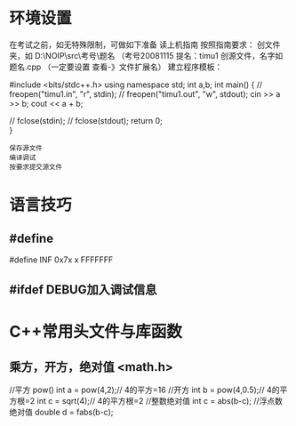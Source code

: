 # 环境设置
在考试之前，如无特殊限制，可做如下准备
读上机指南
按照指南要求：
    创文件夹，如 D:\NOIP\src\考号\题名 （考号20081115  提名：timu1
    创源文件，名字如 题名.cpp （一定要设置 查看-》文件扩展名）
    建立程序模板：

#include <bits/stdc++.h>
using namespace std;
int a,b;
int main()
{
//	freopen("timu1.in", "r", stdin);
//	freopen("timu1.out", "w", stdout);
	cin >> a >> b;
	cout << a + b;

//	fclose(stdin);
//	fclose(stdout);
	return 0;	
} 

    保存源文件
    编译调试
    按要求提交源文件

# 语言技巧
## #define
#define INF 0x7x    x   FFFFFFF
## #ifdef DEBUG加入调试信息

# C++常用头文件与库函数
## 乘方，开方，绝对值 <math.h>
//平方 pow()
int a = pow(4,2);// 4的平方=16
//开方
int b = pow(4,0.5);// 4的平方根=2
int c = sqrt(4);// 4的平方根=2
//整数绝对值
int c = abs(b-c);
//浮点数绝对值
double d = fabs(b-c);